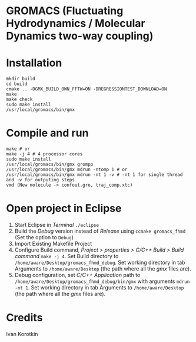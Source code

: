 # GROMACS (Fluctuating Hydrodynamics / Molecular Dynamics two-way coupling)

# Installation
```
mkdir build
cd build
cmake .. -DGMX_BUILD_OWN_FFTW=ON -DREGRESSIONTEST_DOWNLOAD=ON
make
make check
sudo make install
/usr/local/gromacs/bin/gmx
```

# Compile and run

```
make # or
make -j 4 # 4 processor cores
sudo make install
/usr/local/gromacs/bin/gmx grompp
/usr/local/gromacs/bin/gmx mdrun -ntomp 1 # or
/usr/local/gromacs/bin/gmx mdrun -nt 1 -v # -nt 1 for single thread and -v for outputing steps
vmd (New molecule -> confout.gro, traj_comp.xtc)
```
# Open project in Eclipse

1. Start Eclipse in _Terminal_ ```./eclipse```
1. Build the _Debug_ version instead of _Release_ using ```ccmake gromacs_fhmd``` (Set the option to ```Debug```)
2. Import Existing Makefile Project
3. Configure Build command, _Project > properties > C/C++ Build > Build command_ ```make -j 4```. Set Build directory to ```/home/aware/Desktop/gromacs_fhmd_debug```. Set working directory in tab Arguments to  ```/home/aware/Desktop``` (the path where all the *gmx* files are).
4. Debug configuration, set _C/C++ Application_ path to ```/home/aware/Desktop/gromacs_fhmd_debug/bin/gmx``` with arguments ```mdrun -nt 1```. Set working directory in tab Arguments to  ```/home/aware/Desktop``` (the path where all the *gmx* files are).

# Credits
Ivan Korotkin
